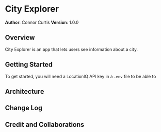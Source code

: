 # City Explorer

**Author**: Connor Curtis
**Version**: 1.0.0

## Overview
City Explorer is an app that lets users see information about a city.

## Getting Started
To get started, you will need a LocationIQ API key in a `.env` file to be able to 

## Architecture
<!-- Provide a detailed description of the application design. What technologies (languages, libraries, etc) you're using, and any other relevant design information. -->

## Change Log
<!-- Use this area to document the iterative changes made to your application as each feature is successfully implemented. Use time stamps. Here's an example:

01-01-2001 4:59pm - Application now has a fully-functional express server, with a GET route for the location resource. -->

## Credit and Collaborations
<!-- Give credit (and a link) to other people or resources that helped you build this application. -->